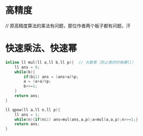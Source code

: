 # 高精度
// 原高精度算法的乘法有问题，那位作者两个板子都有问题，汗
# 快速乘法、快速幂
```c++
inline ll mul(ll a,ll b,ll p){  // 大数乘（防止乘的时候爆ll）
    ll ans = 0;
    while(b){
        if(b&1) ans = (ans+a)%p;
        a = (a+a)%p;
        b>>=1;
    }
    return ans;
}

ll qpow(ll a,ll n,ll p){
    ll ans = 1;
    while(n){if(n&1) ans=mul(ans,a,p);a=mul(a,a,p);n>>=1;}
    return ans;
}
```
